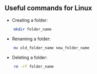 ## Useful commands for Linux

- Creating a folder:
```bash
    mkdir folder_name
```

- Renaming a folder:
```bash
    mv old_folder_name new_folder_name
```

- Deleting a folder:
```bash
    rm -rf folder_name
```